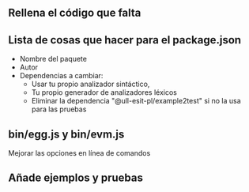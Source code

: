 ## Rellena el código que falta

## Lista de cosas que hacer para el package.json

- Nombre del paquete
- Autor
- Dependencias a cambiar: 
  - Usar tu propio analizador sintáctico, 
  - Tu propio generador de analizadores léxicos
  - Eliminar la dependencia "@ull-esit-pl/example2test" si no la usa para las pruebas

## bin/egg.js y bin/evm.js

Mejorar las opciones en línea de comandos

## Añade ejemplos y pruebas
